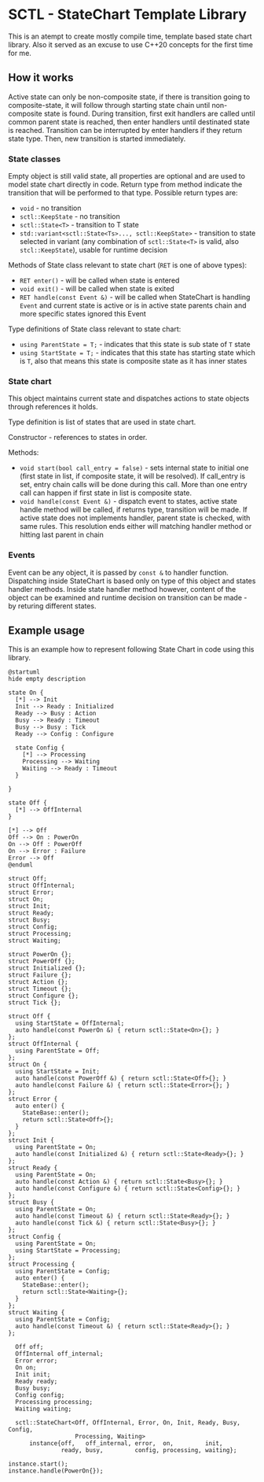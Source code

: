 # SCTL - StateChart Template Library

This is an atempt to create mostly compile time, template based state chart library. Also it served as an excuse to use C++20 concepts for the first time for me.

## How it works

Active state can only be non-composite state, if there is transition going to composite-state, it will follow through starting state chain until non-composite state is found.
During transition, first exit handlers are called until common parent state is reached, then enter handlers until destinated state is reached.
Transition can be interrupted by enter handlers if they return state type. Then, new transition is started immediately.

### State classes

Empty object is still valid state, all properties are optional and are used to model state chart directly in code.
Return type from method indicate the transition that will be performed to that type.
Possible return types are:

* `void` - no transition
* `sctl::KeepState` - no transition
* `sctl::State<T>` - transition to T state
* `std::variant<sctl::State<Ts>..., sctl::KeepState>` - transition to state selected in variant (any combination of `sctl::State<T>` is valid, also `stcl::KeepState`), usable for runtime decision

Methods of State class relevant to state chart (`RET` is one of above types):

* `RET enter()` - will be called when state is entered
* `void exit()` - will be called when state is exited
* `RET handle(const Event &)` - will be called when StateChart is handling `Event` and current state is active or is in active state parents chain and more specific states ignored this Event

Type definitions of State class relevant to state chart:

* `using ParentState = T;` - indicates that this state is sub state of `T` state
* `using StartState = T;` - indicates that this state has starting state which is `T`, also that means this state is composite state as it has inner states

### State chart

This object maintains current state and dispatches actions to state objects through references it holds.

Type definition is list of states that are used in state chart.

Constructor - references to states in order.

Methods:

* `void start(bool call_entry = false)` - sets internal state to initial one (first state in list, if composite state, it will be resolved). If call_entry is set, entry chain calls will be done during this call. More than one entry call can happen if first state in list is composite state.
* `void handle(const Event &)` - dispatch event to states, active state handle method will be called, if returns type, transition will be made. If active state does not implements handler, parent state is checked, with same rules. This resolution ends either will matching handler method or hitting last parent in chain

### Events

Event can be any object, it is passed by `const &` to handler function. Dispatching inside StateChart is based only on type of this object and states handler methods. Inside state handler method however, content of the object can be examined and runtime decision on transition can be made - by returing different states.

## Example usage

This is an example how to represent following State Chart in code using this library.

```
@startuml
hide empty description

state On {
  [*] --> Init
  Init --> Ready : Initialized
  Ready --> Busy : Action
  Busy --> Ready : Timeout
  Busy --> Busy : Tick
  Ready --> Config : Configure

  state Config {
    [*] --> Processing
    Processing --> Waiting
    Waiting --> Ready : Timeout
  }

}

state Off {
  [*] --> OffInternal
}

[*] --> Off
Off --> On : PowerOn
On --> Off : PowerOff
On --> Error : Failure
Error --> Off
@enduml
```

```
struct Off;
struct OffInternal;
struct Error;
struct On;
struct Init;
struct Ready;
struct Busy;
struct Config;
struct Processing;
struct Waiting;

struct PowerOn {};
struct PowerOff {};
struct Initialized {};
struct Failure {};
struct Action {};
struct Timeout {};
struct Configure {};
struct Tick {};

struct Off {
  using StartState = OffInternal;
  auto handle(const PowerOn &) { return sctl::State<On>{}; }
};
struct OffInternal {
  using ParentState = Off;
};
struct On {
  using StartState = Init;
  auto handle(const PowerOff &) { return sctl::State<Off>{}; }
  auto handle(const Failure &) { return sctl::State<Error>{}; }
};
struct Error {
  auto enter() {
    StateBase::enter();
    return sctl::State<Off>{};
  }
};
struct Init {
  using ParentState = On;
  auto handle(const Initialized &) { return sctl::State<Ready>{}; }
};
struct Ready {
  using ParentState = On;
  auto handle(const Action &) { return sctl::State<Busy>{}; }
  auto handle(const Configure &) { return sctl::State<Config>{}; }
};
struct Busy {
  using ParentState = On;
  auto handle(const Timeout &) { return sctl::State<Ready>{}; }
  auto handle(const Tick &) { return sctl::State<Busy>{}; }
};
struct Config {
  using ParentState = On;
  using StartState = Processing;
};
struct Processing {
  using ParentState = Config;
  auto enter() {
    StateBase::enter();
    return sctl::State<Waiting>{};
  }
};
struct Waiting {
  using ParentState = Config;
  auto handle(const Timeout &) { return sctl::State<Ready>{}; }
};
```

```
  Off off;
  OffInternal off_internal;
  Error error;
  On on;
  Init init;
  Ready ready;
  Busy busy;
  Config config;
  Processing processing;
  Waiting waiting;

  sctl::StateChart<Off, OffInternal, Error, On, Init, Ready, Busy, Config,
                   Processing, Waiting>
      instance{off,   off_internal, error,  on,         init,
               ready, busy,         config, processing, waiting};
```

```
instance.start();
instance.handle(PowerOn{});
```
